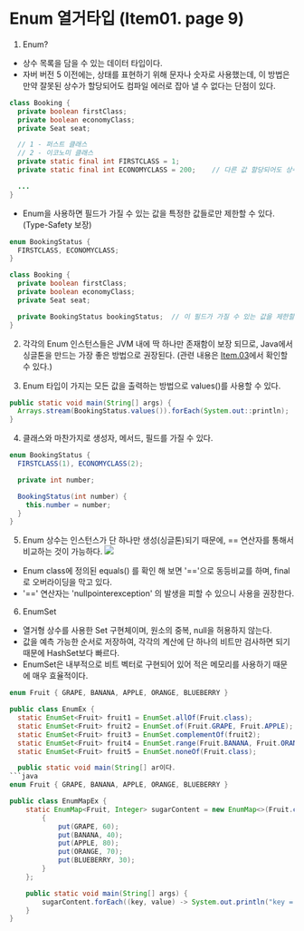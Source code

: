 # Enum 열거타입 (Item01. page 9)

1. Enum?
- 상수 목록을 담을 수 있는 데이터 타입이다.
- 자버 버전 5 이전에는, 상태를 표현하기 위해 문자나 숫자로 사용했는데, 이 방법은 만약 잘못된 상수가 할당되어도 컴파일 에러로 잡아 낼 수 없다는 단점이 있다.
```java
class Booking {
  private boolean firstClass;
  private boolean economyClass;
  private Seat seat;

  // 1 - 퍼스트 클래스
  // 2 - 이코노미 클래스
  private static final int FIRSTCLASS = 1;
  private static final int ECONOMYCLASS = 200;    // 다른 값 할당되어도 상수는 정수값이기에 컴파일에 문제 없음

  ...
}
```
- Enum을 사용하면 필드가 가질 수 있는 값을 특정한 값들로만 제한할 수 있다. (Type-Safety 보장)
```java
enum BookingStatus {
  FIRSTCLASS, ECONOMYCLASS;
}

class Booking {
  private boolean firstClass;
  private boolean economyClass;
  private Seat seat;

  private BookingStatus bookingStatus;  // 이 필드가 가질 수 있는 값을 제한할 수 있다.
}
```  
  
2. 각각의 Enum 인스턴스들은 JVM 내에 딱 하나만 존재함이 보장 되므로, Java에서 싱글톤을 만드는 가장 좋은 방법으로 권장된다. (관련 내용은 [Item.03](https://github.com/YeongUkJang/effective-java-study/blob/main/01%EC%9E%A5/Item%2003.%20private%20%EC%83%9D%EC%84%B1%EC%9E%90%EB%82%98%20%EC%97%B4%EA%B1%B0%20%ED%83%80%EC%9E%85%EC%9C%BC%EB%A1%9C%20%EC%8B%B1%ED%81%B4%ED%84%B4%EC%9E%84%EC%9D%84%20%EB%B3%B4%EC%A6%9D%ED%95%98%EB%9D%BC.md)에서 확인할 수 있다.)


4. Enum 타입이 가지는 모든 값을 출력하는 방법으로 values()를 사용할 수 있다.
```java
public static void main(String[] args) {
  Arrays.stream(BookingStatus.values()).forEach(System.out::println);
}
```

4. 클래스와 마찬가지로 생성자, 메서드, 필드를 가질 수 있다.
```java
enum BookingStatus {
  FIRSTCLASS(1), ECONOMYCLASS(2);

  private int number;

  BookingStatus(int number) {
    this.number = number;
  }
}
```

5. Enum 상수는 인스턴스가 단 하나만 생성(싱글톤)되기 때문에, == 연산자를 통해서 비교하는 것이 가능하다.
![](https://github.com/YeongUkJang/effective-java-study/assets/123781240/eb7347dd-4b69-423b-8e51-c003a886a21d)
- Enum class에 정의된 equals() 를 확인 해 보면 '=='으로 동등비교를 하며, final로 오버라이딩을 막고 있다.
- '==' 연산자는 'nullpointerexception' 의 발생을 피할 수 있으니 사용을 권장한다.

6. EnumSet
- 열거형 상수를 사용한 Set 구현체이며, 원소의 중복, null을 허용하지 않는다.
- 값을 예측 가능한 순서로 저장하여, 각각의 계산에 단 하나의 비트만 검사하면 되기 때문에 HashSet보다 빠르다.
- EnumSet은 내부적으로 비트 벡터로 구현되어 있어 적은 메모리를 사용하기 때문에 매우 효율적이다.
```java
enum Fruit { GRAPE, BANANA, APPLE, ORANGE, BLUEBERRY }

public class EnumEx {
  static EnumSet<Fruit> fruit1 = EnumSet.allOf(Fruit.class);                 // 매개변수로 받는 열거형의 모든 요소를 반환
  static EnumSet<Fruit> fruit2 = EnumSet.of(Fruit.GRAPE, Fruit.APPLE);       // 매개변수로 받는 요소를 반환
  static EnumSet<Fruit> fruit3 = EnumSet.complementOf(fruit2);               // 매개변수로 받는 요소를 제외하고 반환
  static EnumSet<Fruit> fruit4 = EnumSet.range(Fruit.BANANA, Fruit.ORANGE);  // 매개변수의 범위에 있는 요소를 반환
  static EnumSet<Fruit> fruit5 = EnumSet.noneOf(Fruit.class);                // 매개변수로 받는 열거형을 비운 후 반환

  public static void main(String[] ar이다.
```java
enum Fruit { GRAPE, BANANA, APPLE, ORANGE, BLUEBERRY }

public class EnumMapEx {
    static EnumMap<Fruit, Integer> sugarContent = new EnumMap<>(Fruit.class){
        {
            put(GRAPE, 60);
            put(BANANA, 40);
            put(APPLE, 80);
            put(ORANGE, 70);
            put(BLUEBERRY, 30);
        }
    };

    public static void main(String[] args) {
        sugarContent.forEach((key, value) -> System.out.println("key = " + key + ", value = " + value));
    }
}
```
